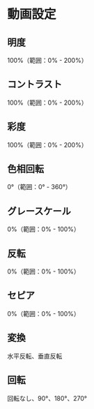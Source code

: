 # 動画設定

## 明度

100%（範囲：0% - 200%）

## コントラスト

100%（範囲：0% - 200%）

## 彩度

100%（範囲：0% - 200%）

## 色相回転

0°（範囲：0° - 360°）

## グレースケール

0%（範囲：0% - 100%）

## 反転

0%（範囲：0% - 100%）

## セピア

0%（範囲：0% - 100%）

## 変換

水平反転、垂直反転

## 回転

回転なし、90°、180°、270°
